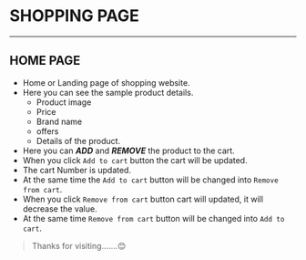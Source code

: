 # SHOPPING PAGE

---

## HOME PAGE

- Home or Landing page of shopping website.
- Here you can see the sample product details.
  - Product image
  - Price
  - Brand name
  - offers
  - Details of the product.
- Here you can **_ADD_** and **_REMOVE_** the product to the cart.
- When you click `Add to cart` button the cart will be updated.
- The cart Number is updated.
- At the same time the `Add to cart` button will be changed into `Remove from cart`.
- When you click `Remove from cart` button cart will updated, it will decrease the value.
- At the same time `Remove from cart` button will be changed into `Add to cart`.

> Thanks for visiting.......😊
